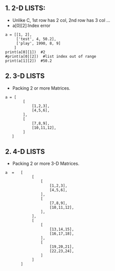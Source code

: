 
## 1. 2-D LISTS:
- Unlike C, 1st row has 2 col, 2nd row has 3 col ...
- a[0][2]:Index error
```
a = [[1, 2],
     ['test', 4, 50.2],
     ['play', 1990, 8, 9]
    ]
print(a[0][1])  #2
#print(a[0][2])  #list index out of range
print(a[1][2])  #50.2
```

## 2. 3-D LISTS
- Packing 2 or more Matrices.
```
a = [
        [
            [1,2,3],
            [4,5,6],
        ],
        [
            [7,8,9],
            [10,11,12],
        ]
   ]
```

## 2. 4-D LISTS
- Packing 2 or more 3-D Matrices.
```
a  =   [
            [
                [
                    [1,2,3],
                    [4,5,6],
                ],
                [
                    [7,8,9],
                    [10,11,12],
                ],
            ],
            [
                [
                    [13,14,15],
                    [16,17,18],
                ],
                [
                    [19,20,21],
                    [22,23,24],
                ]
            ]
       ]
```
